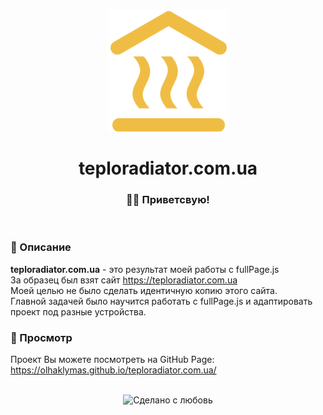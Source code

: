 <div align="center">
   <img src="https://github.com/OlhaKlymas/teploradiator.com.ua/blob/master/img/icon.png"/><h1>teploradiator.com.ua</h1>
</div>

<h3 align="center">👋🏼 Приветсвую!</h3>
<br> 

### 📜 Описание  
<b>teploradiator.com.ua</b> - это результат моей работы с fullPage.js<br> 
За образец был взят сайт https://teploradiator.com.ua<br> 
Моей целью не было сделать идентичную копию этого сайта.<br> 
Главной задачей было научится работать с fullPage.js и адаптировать проект под разные устройства.
<br> 

### 📸 Просмотр 
Проект Вы можете посмотреть на GitHub Page:<br> 
https://olhaklymas.github.io/teploradiator.com.ua/

<br> 
<div align="center">
    <img src="https://img.shields.io/badge/%D0%A1%D0%B4%D0%B5%D0%BB%D0%B0%D0%BD%D0%BE%20%D1%81-%F0%9F%96%A4-red.svg?longCache=true&style=for-the-badge&colorA=000&colorB=fedcba"
      alt="Сделано с любовь" />
</div>



